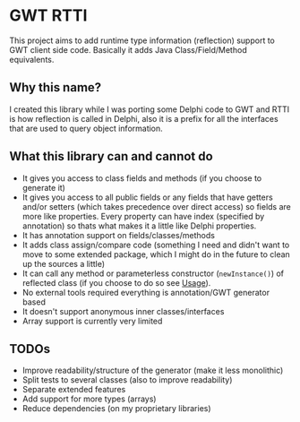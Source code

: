 # GWT RTTI #

This project aims to add runtime type information (reflection) support to GWT client side
code. Basically it adds Java Class/Field/Method equivalents.

## Why this name? ##
I created this library while I was porting some Delphi code to GWT and RTTI is how reflection is called in Delphi, also it is a prefix for all the interfaces that are used to query object information.

## What this library can and cannot do ##
  * It gives you access to class fields and methods (if you choose to generate it)
  * It gives you access to all public fields or any fields that have getters and/or setters (which takes precedence over direct access) so fields are more like properties. Every property can have index (specified by annotation) so thats what makes it a little like Delphi properties.
  * It has annotation support on fields/classes/methods
  * It adds class assign/compare code (something I need and didn't want to move to some extended package, which I might do in the future to clean up the sources a little)
  * It can call any method or parameterless constructor (`newInstance()`) of reflected class (if you choose to do so see [Usage](Usage.md)).
  * No external tools required everything is annotation/GWT generator based
  * It doesn't support anonymous inner classes/interfaces
  * Array support is currently very limited

## TODOs ##
  * Improve readability/structure of the generator (make it less monolithic)
  * Split tests to several classes (also to improve readability)
  * Separate extended features
  * Add support for more types (arrays)
  * Reduce dependencies (on my proprietary libraries)
